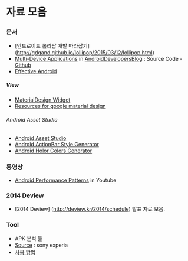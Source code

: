 # 자료 모음
### 문서
* [안드로이드 롤리팝 개발 따라잡기] (http://gdgand.github.io/lollipop/2015/03/12/lollipop.html)
* [Multi-Device Applications](http://android-developers.blogspot.kr/2015/03/a-new-reference-app-for-multi-device.html) in [AndroidDevelopersBlog](http://android-developers.blogspot.kr/) : Source Code - [Github](https://github.com/googlesamples/android-UniversalMusicPlayer?utm_campaign=music-sample-3-15&utm_source=dac&utm_medium=blog)
* [Effective Android](http://orhanobut.github.io/effective-android/)

##### View
* [MaterialDesign Widget](http://www.kmshack.kr/%EC%95%88%EB%93%9C%EB%A1%9C%EC%9D%B4%EB%93%9C-%EB%A8%B8%ED%8B%B0%EB%A6%AC%EC%96%BC-%EB%94%94%EC%9E%90%EC%9D%B8-%EC%9C%84%EC%A0%AF-%EC%98%A4%ED%94%88%EC%86%8C%EC%8A%A4-21%EA%B0%80%EC%A7%80-2/)
* [Resources for google material design](http://www.3rank.com/resources-for-google-material-design/)

###### Android Asset Studio
* [Android Asset Studio](http://romannurik.github.io/AndroidAssetStudio/)
 * [Android ActionBar Style Generator](http://jgilfelt.github.io/android-actionbarstylegenerator/)
 * [Android Holor Colors Generator](http://android-holo-colors.com/)

### 동영상
* [Android Performance Patterns](https://www.youtube.com/playlist?list=PLWz5rJ2EKKc9CBxr3BVjPTPoDPLdPIFCE) in Youtube

### 2014 Deview
* [2014 Deview] (http://deview.kr/2014/schedule) 발표 자료 모음.

### Tool
* APK 분석 툴
 * [Source](https://github.com/sonyxperiadev/ApkAnalyser) : sony experia
 * [사용 방법](http://developer.sonymobile.com/knowledge-base/tools/analyse-your-apks-with-apkanalyser/)
